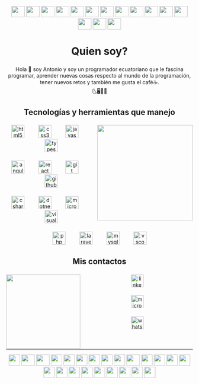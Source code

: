 <div align="center">
  <img src="https://cultofthepartyparrot.com/parrots/hd/reversecongaparrot.gif" width="36" height="30"/>
  <img src="https://cultofthepartyparrot.com/parrots/hd/reversecongaparrot.gif" width="36" height="30"/>
  <img src="https://cultofthepartyparrot.com/parrots/hd/reversecongaparrot.gif" width="36" height="30"/>
  <img src="https://cultofthepartyparrot.com/parrots/hd/reversecongaparrot.gif" width="36" height="30"/>
  <img src="https://cultofthepartyparrot.com/parrots/hd/reversecongaparrot.gif" width="36" height="30"/>
  <img src="https://cultofthepartyparrot.com/parrots/hd/reversecongaparrot.gif" width="36" height="30"/>
  <img src="https://cultofthepartyparrot.com/parrots/hd/reversecongaparrot.gif" width="36" height="30"/>
  <img src="https://cultofthepartyparrot.com/parrots/hd/reversecongaparrot.gif" width="36" height="30"/>
  <img src="https://cultofthepartyparrot.com/parrots/hd/reversecongaparrot.gif" width="36" height="30"/>
  <img src="https://cultofthepartyparrot.com/parrots/hd/reversecongaparrot.gif" width="36" height="30"/>
  <img src="https://cultofthepartyparrot.com/parrots/hd/reversecongaparrot.gif" width="36" height="30"/>
  <img src="https://cultofthepartyparrot.com/parrots/hd/reversecongaparrot.gif" width="36" height="30"/>
  <img src="https://cultofthepartyparrot.com/parrots/hd/reversecongaparrot.gif" width="36" height="30"/>
  <img src="https://cultofthepartyparrot.com/parrots/hd/reversecongaparrot.gif" width="36" height="30"/>
  <img src="https://cultofthepartyparrot.com/parrots/hd/reversecongaparrot.gif" width="36" height="30"/>
</div>
<h1 align="center">Quien soy?</h1>

###

<p align="center">Hola 🤚 soy Antonio y soy un programador ecuatoriano que le fascina programar, aprender nuevas cosas respecto al mundo de la programación, tener nuevos retos  y también me gusta el café☕.<br>🌜🖥️💯🧠</p>

###

<h2 align="center">Tecnologías y herramientas que manejo</h2>

###

<img align="right" height="258" src="https://64.media.tumblr.com/2d0af9c90d1b1107313cc20bda01548a/tumblr_outwxnanpp1u79o2lo1_1280.gifv"  />

###

<div align="center">
  <img src="https://cdn.jsdelivr.net/gh/devicons/devicon/icons/html5/html5-original.svg" height="35" alt="html5 logo"  />
  <img width="30" />
  <img src="https://cdn.jsdelivr.net/gh/devicons/devicon/icons/css3/css3-original.svg" height="35" alt="css3 logo"  />
  <img width="30" />
  <img src="https://cdn.jsdelivr.net/gh/devicons/devicon/icons/javascript/javascript-original.svg" height="35" alt="javascript logo"  />
  <img width="30" />
  <img src="https://cdn.jsdelivr.net/gh/devicons/devicon/icons/typescript/typescript-original.svg" height="35" alt="typescript logo"  />
</div>

###

<div align="center">
  <img src="https://cdn.simpleicons.org/angular/DD0031" height="35" alt="angularjs logo"  />
  <img width="30" />
  <img src="https://cdn.jsdelivr.net/gh/devicons/devicon/icons/react/react-original.svg" height="35" alt="react logo"  />
  <img width="30" />
  <img src="https://cdn.jsdelivr.net/gh/devicons/devicon/icons/git/git-original.svg" height="35" alt="git logo"  />
  <img width="30" />
  <img src="https://cdn.jsdelivr.net/gh/devicons/devicon/icons/github/github-original.svg" height="35" alt="github logo"  />
</div>

###

<div align="center">
  <img src="https://cdn.jsdelivr.net/gh/devicons/devicon/icons/csharp/csharp-original.svg" height="35" alt="csharp logo"  />
  <img width="30" />
  <img src="https://cdn.jsdelivr.net/gh/devicons/devicon/icons/dotnetcore/dotnetcore-original.svg" height="35" alt="dotnetcore logo"  />
  <img width="30" />
  <img src="https://cdn.jsdelivr.net/gh/devicons/devicon/icons/microsoftsqlserver/microsoftsqlserver-plain.svg" height="35" alt="microsoftsqlserver logo"  />
  <img width="30" />
  <img src="https://cdn.jsdelivr.net/gh/devicons/devicon/icons/visualstudio/visualstudio-plain.svg" height="35" alt="visualstudio logo"  />
</div>

###

<div align="center">
  <img src="https://cdn.jsdelivr.net/gh/devicons/devicon/icons/php/php-original.svg" height="35" alt="php logo"  />
  <img width="30" />
  <img src="https://cdn.jsdelivr.net/gh/devicons/devicon/icons/laravel/laravel-original.svg" height="35" alt="laravel logo"  />
  <img width="30" />
  <img src="https://cdn.jsdelivr.net/gh/devicons/devicon/icons/mysql/mysql-original.svg" height="35" alt="mysql logo"  />
  <img width="30" />
  <img src="https://cdn.jsdelivr.net/gh/devicons/devicon/icons/vscode/vscode-original.svg" height="35" alt="vscode logo"  />
</div>

###

<h2 align="center">Mis contactos</h2>

###

<img align="left" height="200" src="https://i.pinimg.com/originals/e4/26/70/e426702edf874b181aced1e2fa5c6cde.gif"  />

###

<div align="center">
  <a href="www.linkedin.com/in/antonio-rivera-ibarra-1b93b6269" target="_blank">
    <img src="https://img.shields.io/static/v1?message=LinkedIn&logo=linkedin&label=&color=0077B5&logoColor=white&labelColor=&style=for-the-badge" height="34" alt="linkedin logo"  />
  </a>
</div>

###

<div align="center">
  <a href="antonioo.rivera24@hotmail.com" target="_blank">
    <img src="https://img.shields.io/static/v1?message=Outlook&logo=microsoft-outlook&label=&color=0078D4&logoColor=white&labelColor=&style=for-the-badge" height="34" alt="microsoft-outlook logo"  />
  </a>
</div>

###

<div align="center">
  <a href="https://wa.me/5930962292245" target="_blank">
    <img src="https://img.shields.io/static/v1?message=Whatsapp&logo=whatsapp&label=&color=25D366&logoColor=white&labelColor=&style=for-the-badge" height="34" alt="whatsapp logo"  />
  </a>
</div>

###
<br />
<hr />

<div align="center">
    <img src="https://cultofthepartyparrot.com/parrots/hd/githubparrot.gif" width="30" height="30"/>
    <img src="https://cultofthepartyparrot.com/parrots/asyncparrot.gif" width="36" height="30"/>
    <img src="https://cultofthepartyparrot.com/flags/hd/ecuadorparrot.gif" width="36" height="30"/>  
    <img src="https://cultofthepartyparrot.com/parrots/hd/60fpsparrot.gif" width="30" height="30"/>
    <img src="https://cultofthepartyparrot.com/parrots/hd/jumpingparrot.gif" width="30" height="30"/>
    <img src="https://cultofthepartyparrot.com/parrots/hd/opensourceparrot.gif" width="30" height="30"/>
    <img src="https://cultofthepartyparrot.com/parrots/hd/dealwithitnowparrot.gif" width="30" height="30"/>
    <img src="https://cultofthepartyparrot.com/parrots/hd/hypnoparrotlight.gif" width="30" height="30"/>
    <img src="https://cultofthepartyparrot.com/parrots/databaseparrot.gif" width="30" height="30"/>
    <img src="https://cultofthepartyparrot.com/parrots/fixparrot.gif" width="36" height="30"/>
    <img src="https://cultofthepartyparrot.com/parrots/hd/laptop_parrot.gif" width="30" height="30"/>
    <img src="https://cultofthepartyparrot.com/parrots/hd/spinningparrot.gif" width="30" height="30"/>
    <img src="https://cultofthepartyparrot.com/parrots/hd/levitationparrot.gif" width="30" height="30"/>
    <img src="https://cultofthepartyparrot.com/parrots/hd/meldparrot.gif" width="30" height="30"/>
    <img src="https://cultofthepartyparrot.com/parrots/slomoparrot.gif" width="30" height="30"/>
    <img src="https://cultofthepartyparrot.com/parrots/hd/moonwalkingparrot.gif" width="30" height="30"/>
    <img src="https://cultofthepartyparrot.com/parrots/hd/stableparrot.gif" width="30" height="30"/>
    <img src="https://cultofthepartyparrot.com/parrots/hd/scienceparrot.gif" width="30" height="30"/>
    <img src="https://cultofthepartyparrot.com/parrots/hd/pirateparrot.gif" width="30" height="30"/>
    <img src="https://cultofthepartyparrot.com/parrots/hd/footballparrot.gif" width="30" height="30"/>
    <img src="https://cultofthepartyparrot.com/parrots/hd/illuminatiparrot.gif" width="30" height="30"/>
    <img src="https://cultofthepartyparrot.com/parrots/hd/hypnoparrotdark.gif" width="30" height="30"/>
    <img src="https://cultofthepartyparrot.com/parrots/hd/mustacheparrot.gif" width="30" height="30"/>
</div>


###
